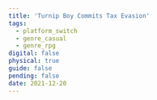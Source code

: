 ```yaml
---
title: 'Turnip Boy Commits Tax Evasion'
tags:
  - platform_switch
  - genre_casual
  - genre_rpg
digital: false
physical: true
guide: false
pending: false
date: 2021-12-20
---
```

